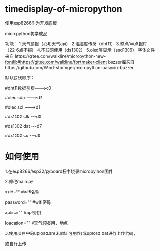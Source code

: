 # timedisplay-of-micropython
使用esp8266作为开发底板

micropython初学成品

功能：
1.天气预报（心知天气api）
2.温湿度传感（dht11）
3.整点/半点报时（22-6点不报）
4.不联网使用（ds1302）
5.oled屏显示（ssd1306）
字体文件来自 https://gitee.com/walkline/micropython-new-fontlib#https://gitee.com/walkline/fontmaker-client
buzzer库来自https://github.com/Wind-stormger/micropython-uasycio-buzzer

默认接线顺序：


#dht11数据引脚--->d0


#oled sda --->d2


#oled scl --->d1


#ds1302 clk ---d5


#ds1302 dat ---d7


#ds1302 cs ---d6


# 如何使用
1.在esp8266/esp32/pyboard板中烧录micropython固件

2.修改main.py

ssid="" #wifi名称

password="" #wifi密码

apisc="" #api密钥

loacation="" #天气预报用，地点

3.使用项目中的upload.sh(未验证可用性)或upload.bat进行上传代码，

或自行上传
